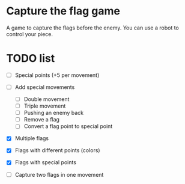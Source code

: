 # Capture the flag game

A game to capture the flags before the enemy. You can use a robot to control your piece.

# TODO list

- [ ] Special points (+5 per movement)
- [ ] Add special movements
  - [ ] Double movement
  - [ ] Triple movement
  - [ ] Pushing an enemy back
  - [ ] Remove a flag
  - [ ] Convert a flag point to special point
- [x] Multiple flags
- [x] Flags with different points (colors)
- [x] Flags with special points
- [ ] Capture two flags in one movement

